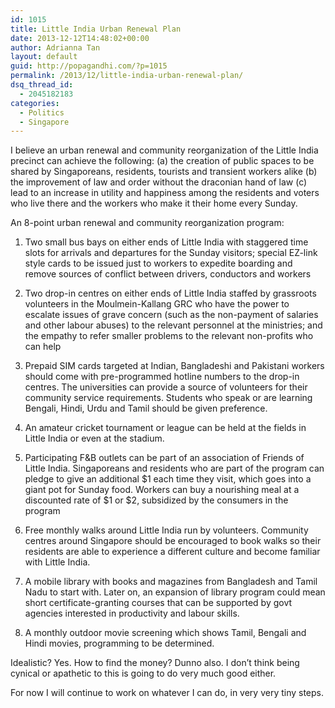 ```yaml
---
id: 1015
title: Little India Urban Renewal Plan
date: 2013-12-12T14:48:02+00:00
author: Adrianna Tan
layout: default
guid: http://popagandhi.com/?p=1015
permalink: /2013/12/little-india-urban-renewal-plan/
dsq_thread_id:
  - 2045182183
categories:
  - Politics
  - Singapore
---
```

I believe an urban renewal and community reorganization of the Little India precinct can achieve the following: (a) the creation of public spaces to be shared by Singaporeans, residents, tourists and transient workers alike (b) the improvement of law and order without the draconian hand of law (c) lead to an increase in utility and happiness among the residents and voters who live there and the workers who make it their home every Sunday.

An 8-point urban renewal and community reorganization program:

1. Two small bus bays on either ends of Little India with staggered time slots for arrivals and departures for the Sunday visitors; special EZ-link style cards to be issued just to workers to expedite boarding and remove sources of conflict between drivers, conductors and workers

2. Two drop-in centres on either ends of Little India staffed by grassroots volunteers in the Moulmein-Kallang GRC who have the power to escalate issues of grave concern (such as the non-payment of salaries and other labour abuses) to the relevant personnel at the ministries; and the empathy to refer smaller problems to the relevant non-profits who can help

3. Prepaid SIM cards targeted at Indian, Bangladeshi and Pakistani workers should come with pre-programmed hotline numbers to the drop-in centres. The universities can provide a source of volunteers for their community service requirements. Students who speak or are learning Bengali, Hindi, Urdu and Tamil should be given preference.

4. An amateur cricket tournament or league can be held at the fields in Little India or even at the stadium.

5. Participating F&B outlets can be part of an association of Friends of Little India. Singaporeans and residents who are part of the program can pledge to give an additional $1 each time they visit, which goes into a giant pot for Sunday food. Workers can buy a nourishing meal at a discounted rate of $1 or $2, subsidized by the consumers in the program

6. Free monthly walks around Little India run by volunteers. Community centres around Singapore should be encouraged to book walks so their residents are able to experience a different culture and become familiar with Little India.

7. A mobile library with books and magazines from Bangladesh and Tamil Nadu to start with. Later on, an expansion of library program could mean short certificate-granting courses that can be supported by govt agencies interested in productivity and labour skills.

8. A monthly outdoor movie screening which shows Tamil, Bengali and Hindi movies, programming to be determined.

Idealistic? Yes. How to find the money? Dunno also. I don&#8217;t think being cynical or apathetic to this is going to do very much good either.

For now I will continue to work on whatever I can do, in very very tiny steps.
